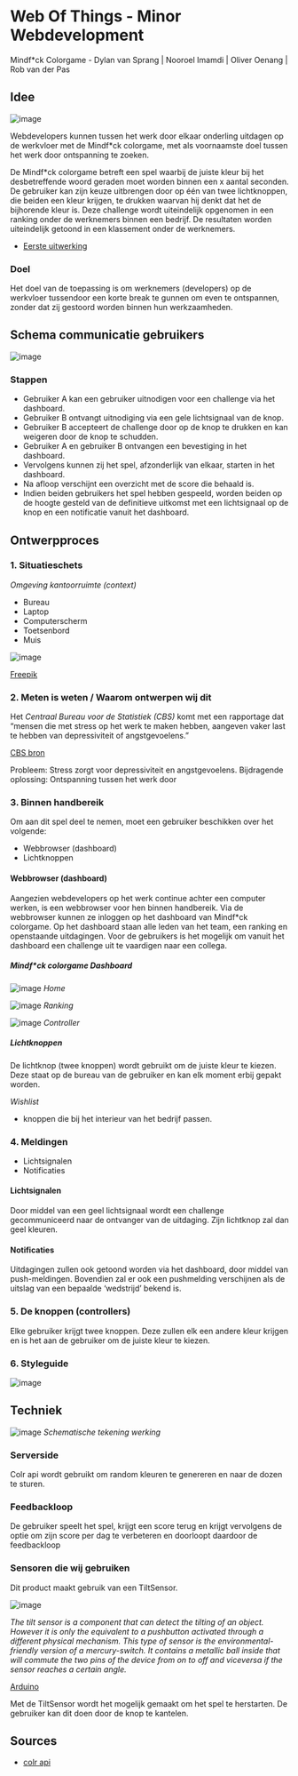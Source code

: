 # Web Of Things - Minor Webdevelopment
Mindf*ck Colorgame - Dylan van Sprang | Nooroel Imamdi | Oliver Oenang | Rob van der Pas

## Idee

![image](https://s-media-cache-ak0.pinimg.com/564x/b3/e0/5c/b3e05c9a200edac39db36ac45950a73b.jpg)

Webdevelopers kunnen tussen het werk door elkaar onderling uitdagen op de werkvloer met de Mindf*ck colorgame, met als voornaamste doel tussen het werk door ontspanning te zoeken.

De Mindf*ck colorgame betreft een spel waarbij de juiste kleur bij het desbetreffende woord geraden moet worden binnen een x aantal seconden. De gebruiker kan zijn keuze uitbrengen door op één van twee lichtknoppen, die beiden een kleur krijgen, te drukken waarvan hij denkt dat het de bijhorende kleur is. Deze challenge wordt uiteindelijk opgenomen in een ranking onder de werknemers binnen een bedrijf. De resultaten worden uiteindelijk getoond in een klassement onder de werknemers.

- [Eerste uitwerking](http://imamovicdesign.com/minor/wot/red.html)

### Doel
Het doel van de toepassing is om werknemers (developers) op de werkvloer tussendoor een korte break te gunnen om even te ontspannen, zonder dat zij gestoord worden binnen hun werkzaamheden.

## Schema communicatie gebruikers
![image](https://github.com/nooroel-imamdi/minor-wot/blob/master/docs/diagram-stappenplan-gebruikers.png?raw=true)

### Stappen
- Gebruiker A kan een gebruiker uitnodigen voor een challenge via het dashboard.
- Gebruiker B ontvangt uitnodiging via een gele lichtsignaal van de knop.
- Gebruiker B accepteert de challenge door op de knop te drukken en kan weigeren door de knop te schudden.
- Gebruiker A en gebruiker B ontvangen een bevestiging in het dashboard.
- Vervolgens kunnen zij het spel, afzonderlijk van elkaar, starten in het dashboard.
- Na afloop verschijnt een overzicht met de score die behaald is.
- Indien beiden gebruikers het spel hebben gespeeld, worden beiden op de hoogte gesteld van de definitieve uitkomst met een lichtsignaal op de knop en een notificatie vanuit het dashboard.


## Ontwerpproces

### 1. Situatieschets

*Omgeving kantoorruimte (context)*
- Bureau
- Laptop
- Computerscherm
- Toetsenbord
- Muis

![image](https://github.com/nooroel-imamdi/minor-wot/blob/master/docs/desktop-freepik.png?raw=true)

[Freepik](http://www.freepik.com/free-photos-vectors/business)

### 2. Meten is weten / Waarom ontwerpen wij dit

Het *Centraal Bureau voor de Statistiek (CBS)* komt met een rapportage dat “mensen die met stress op het werk te maken hebben, aangeven vaker last te hebben van depressiviteit of angstgevoelens.”

[CBS bron](https://www.cbs.nl/nl-nl/nieuws/2004/04/depressiviteit-en-stress-op-het-werk)

Probleem: Stress zorgt voor depressiviteit en angstgevoelens.
Bijdragende oplossing: Ontspanning tussen het werk door

### 3. Binnen handbereik
Om aan dit spel deel te nemen, moet een gebruiker beschikken over het volgende:
- Webbrowser (dashboard)
- Lichtknoppen

#### Webbrowser (dashboard)
Aangezien webdevelopers op het werk continue achter een computer werken, is een webbrowser voor hen binnen handbereik. Via de webbrowser kunnen ze inloggen op het dashboard van Mindf*ck colorgame. Op het dashboard staan alle leden van het team, een ranking en openstaande uitdagingen. Voor de gebruikers is het mogelijk om vanuit het dashboard een challenge uit te vaardigen naar een collega.

##### Mindf*ck colorgame Dashboard
![image](https://github.com/nooroel-imamdi/minor-wot/blob/master/docs/dashboard-home.jpg?raw=true)
*Home*

![image](https://github.com/nooroel-imamdi/minor-wot/blob/master/docs/dashboard-controller.jpg?raw=true)
*Ranking*

![image](https://github.com/nooroel-imamdi/minor-wot/blob/master/docs/dashboard-ranking.jpg?raw=true)
*Controller*

##### Lichtknoppen
De lichtknop (twee knoppen) wordt gebruikt om de juiste kleur te kiezen. Deze staat op de bureau van de gebruiker en kan elk moment erbij gepakt worden.

*Wishlist*
- knoppen die bij het interieur van het bedrijf passen.

### 4. Meldingen
- Lichtsignalen
- Notificaties

#### Lichtsignalen
Door middel van een geel lichtsignaal wordt een challenge gecommuniceerd naar de ontvanger van de uitdaging. Zijn lichtknop zal dan geel kleuren.

#### Notificaties
Uitdagingen zullen ook getoond worden via het dashboard, door middel van push-meldingen. Bovendien zal er ook een pushmelding verschijnen als de uitslag van een bepaalde ‘wedstrijd’ bekend is.

### 5. De knoppen (controllers)
Elke gebruiker krijgt twee knoppen. Deze zullen elk een andere kleur krijgen en is het aan de gebruiker om de juiste kleur te kiezen.

### 6. Styleguide
![image](https://github.com/nooroel-imamdi/minor-wot/blob/master/docs/styleguide.png?raw=true)

## Techniek

![image](https://github.com/nooroel-imamdi/minor-wot/blob/master/docs/schema_werking.png?raw=true)
*Schematische tekening werking*

### Serverside
Colr api wordt gebruikt om random kleuren te genereren en naar de dozen te sturen.

### Feedbackloop
De gebruiker speelt het spel, krijgt een score terug en krijgt vervolgens de optie om zijn score per dag te verbeteren en doorloopt daardoor de feedbackloop

### Sensoren die wij gebruiken
Dit product maakt gebruik van een TiltSensor.

![image](https://github.com/olli208/minor-wot/blob/master/docs/tilt-sensor.jpg?raw=true)

*The tilt sensor is a component that can detect the tilting of an object. However it is only the equivalent to a pushbutton activated through a different physical mechanism. This type of sensor is the environmental-friendly version of a mercury-switch. It contains a metallic ball inside that will commute the two pins of the device from on to off and viceversa if the sensor reaches a certain angle.*

[Arduino](https://www.arduino.cc/en/Tutorial/TiltSensor)

Met de TiltSensor wordt het mogelijk gemaakt om het spel te herstarten. De gebruiker kan dit doen door de knop te kantelen.

## Sources
- [colr api](http://www.colr.org/api.html)
